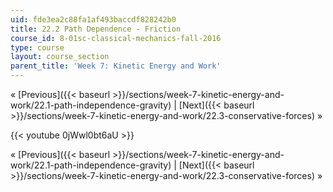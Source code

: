 ```yaml
---
uid: fde3ea2c88fa1af493baccdf828242b0
title: 22.2 Path Dependence - Friction
course_id: 8-01sc-classical-mechanics-fall-2016
type: course
layout: course_section
parent_title: 'Week 7: Kinetic Energy and Work'
---
```


« [Previous]({{< baseurl >}}/sections/week-7-kinetic-energy-and-work/22.1-path-independence-gravity) | [Next]({{< baseurl >}}/sections/week-7-kinetic-energy-and-work/22.3-conservative-forces) »

{{< youtube 0jWwl0bt6aU >}}

« [Previous]({{< baseurl >}}/sections/week-7-kinetic-energy-and-work/22.1-path-independence-gravity) | [Next]({{< baseurl >}}/sections/week-7-kinetic-energy-and-work/22.3-conservative-forces) »